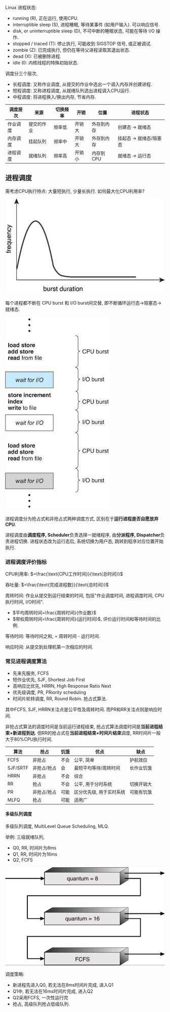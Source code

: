 Linux 进程状态:
- running (R), 正在运行, 使用CPU.
- interruptible sleep (S), 进程睡眠, 等待某事件 (如用户输入). 可以响应信号.
- disk, or uninterruptible sleep (D), 不可中断的睡眠状态, 可能在等待 I/O 操作.
- stopped / traced (T): 停止执行, 可能收到 SIGSTOP 信号, 或正被调试.
- zombie (Z): 已完成执行, 但仍在等待父进程读取其退出状态.
- dead (X): 已被删除进程.
- idle (I): 内核线程的特殊初始状态.

调度分三个层次, 
- 长程调度: 又称作业调度, 从提交的作业中选出一个调入内存并创建进程.
- 短程调度: 又称进程调度, 从就绪队列选出进程调入CPU运行.
- 中程调度: 将进程换入/换出内存, 节省内存.

| 调度层次 | 来源       | 切换频率 | 开销   | 位置       | 进程状态              |
| -------- | ---------- | -------- | ------ | ---------- | --------------------- |
| 作业调度 | 提交的作业 | 频率低   | 开销大 | 外存到内存 | 创建态 -> 就绪态        |
| 内存调度 | 挂起队列   | 频率中   | 开销大 | 外存到内存 | 挂起态 -> 就绪态/阻塞态 |
| 进程调度 | 就绪队列   | 频率高   | 开销小 | 内存到CPU  | 就绪态 -> 运行态                      |

## 进程调度

需考虑CPU执行特点: 大量短执行, 少量长执行. 如何最大化CPU利用率?

![|300](../../attach/Pasted%20image%2020230619211332.png)

每个进程都不断在 CPU burst 和 I/O burst间交替, 即不断循环运行态->阻塞态->就绪态.

![|150](../../attach/Pasted%20image%2020230619211347.png)

进程调度分为抢占式和非抢占式两种调度方式, 区别在于**运行进程是否自愿放弃CPU**. 

进程调度由**调度程序, Scheduler**负责选择一就绪程序, 由**分派程序, Dispatcher**负责进程切换. 进程状态改为运行态后, 系统切换为用户态, 跳转到程序对应位置开始执行.

### 进程调度评价指标

CPU利用率: $=\frac{\text{CPU工作时间}}{\text{总时间}}$

吞吐量: $=\frac{\text{完成进程数}}{\text{总时间}}$

周转时间: 作业从提交到运行结束的时间, 包括"作业调度时间, 进程调度时间, CPU执行时间, I/O时间".   
- $平均周转时间=\frac{周转时间}{作业数}$
- $带权周转时间=\frac{周转时间}{运行时间}$, 评价运行时间和等待时间的比例.

等待时间: 等待时间之和, = 周转时间 - 运行时间.

响应时间: 从提交到处理机第一次相应的时间. 

### 常见进程调度算法

- 先来先服务, FCFS
- 短作业优先, SJF, Shortest Job First
- 高响应比优先, HRRN, High Response Ratio Next
- 优先级调度, PR, PRiority scheduling
- 时间片轮转调度, RR, Round Robin. 抢占式算法.

其中FCFS, SJF, HRRN关注点是公平性及周转时间. 而PR和RR关注点则是响应时间.

非抢占式算法的调度时间是当前运行进程结束, 抢占式算法调度时间是**当前进程结束+新进程到达**. 但RR的抢占式在**当前进程结束+时间片结束**调度, RR时间片一般大于80%CPU执行时间.

| 算法     | 抢占        | 饥饿 | 优点                     | 缺点       |
| -------- | ----------- | ---- | ------------------------ | ---------- |
| FCFS     | 非抢占      | 不会 | 公平, 简单               | 护航效应   |
| SJF/SRTF | 非抢占/抢占      | 会   | 最短平均等待/周转时间    | 长作业饥饿 |
| HRRN     | 非抢占      | 不会 | 综合                     |            |
| RR       | 抢占        | 不会 | 公平, 用于分时系统       | 切换开销大 |
| PR       | 非抢占/抢占 | 可能 | 区分优先级, 用于实时系统 | 可能有饥饿 |
| MLFQ     | 抢占        | 可能 | 适用广                   |            |

#### 多级队列调度

多级队列调度, MultiLevel Queue Scheduling, MLQ.

举例: 三级就绪队列,
- Q0, RR, 时间片为8ms
- Q1, RR, 时间片为16ms
- Q2, FCFS

![|400](../../attach/Pasted%20image%2020230619230013.png)

调度策略:
- 新进程先进入Q0, 若无法在8ms时间片完成, 进入Q1
- Q1中, 若无法在16ms时间片完成, 进入Q2
- Q2采用FCFS, 一次性运行完
- 抢占, 高级队列抢占低级队列.